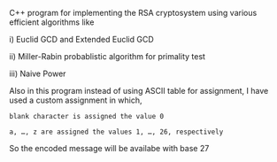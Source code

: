 
C++ program for implementing the RSA cryptosystem using various efficient algorithms like

  i)    Euclid GCD and Extended Euclid GCD
  
  ii)   Miller-Rabin probablistic algorithm for primality test
  
  iii)  Naive Power
  
Also in this program instead of using ASCII table for assignment, I have used a custom assignment in which, 
    
    blank character is assigned the value 0
    
    a, …, z are assigned the values 1, …, 26, respectively
    
So the encoded message will be availabe with base 27
